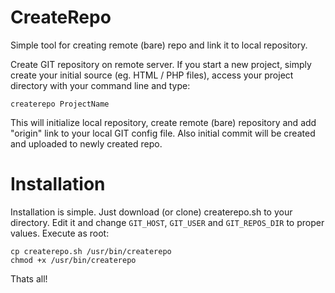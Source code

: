 CreateRepo
==========

Simple tool for creating remote (bare) repo and link it to local repository.

Create GIT repository on remote server. If you start a new project, simply create your initial source (eg. HTML / PHP files), access your project directory with your command line and type:

```
createrepo ProjectName
```

This will initialize local repository, create remote (bare) repository and add "origin" link to your local GIT config file.
Also initial commit will be created and uploaded to newly created repo.

Installation
============

Installation is simple. Just download (or clone) createrepo.sh to your directory.
Edit it and change `GIT_HOST`, `GIT_USER` and `GIT_REPOS_DIR` to proper values.
Execute as root:
```
cp createrepo.sh /usr/bin/createrepo
chmod +x /usr/bin/createrepo
```

Thats all!
